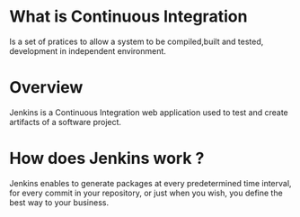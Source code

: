 # What is Continuous Integration
Is a set of pratices to allow a system to be compiled,built and tested, development in independent environment.

# Overview
Jenkins is a Continuous Integration web application used to test and create artifacts of a software project.

# How does Jenkins work ?
Jenkins enables to generate packages at every predetermined time interval, for every commit in your repository, or just when you wish, you define the best way to your business.


